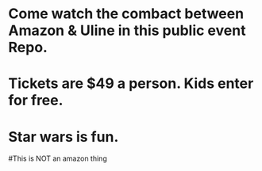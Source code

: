 # Come watch the combact between Amazon & Uline in this public event Repo. 
# Tickets are $49 a person. Kids enter for free. 
# Star wars is fun. 
#This is NOT an amazon thing